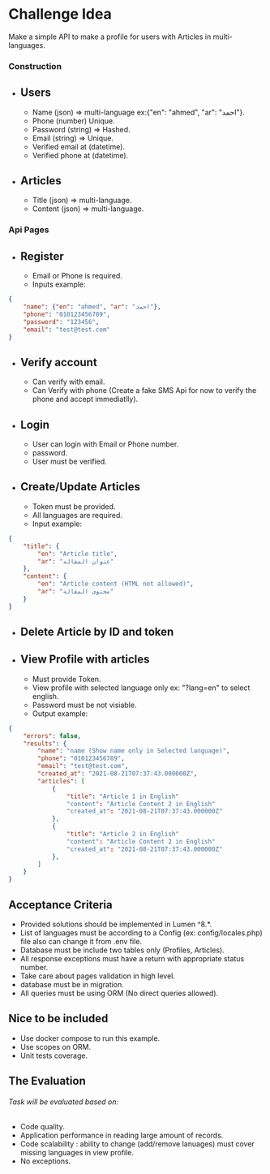 # Challenge Idea
Make a simple API to make a profile for users with Articles in multi-languages.

### Construction
- Users
  --
    - Name (json) => multi-language ex:{"en": "ahmed", "ar": "احمد"}.
    - Phone (number) Unique.
    - Password (string) => Hashed.
    - Email (string) => Unique.
    - Verified email at (datetime).
    - Verified phone at (datetime).
- Articles
  --
    - Title (json) => multi-language.
    - Content (json) => multi-language.

### Api Pages
- Register
  --
    - Email or Phone is required.
    - Inputs example:
``` json
{
    "name": {"en": "ahmed", "ar": "احمد"},
    "phone": "010123456789",
    "password": "123456",
    "email": "test@test.com"
}
```
- Verify account
  -
    - Can verify with email.
    - Can Verify with phone (Create a fake SMS Api for now to verify the phone and accept immediatlly).
- Login
  -
    - User can login with Email or Phone number.
    - password.
    - User must be verified.
- Create/Update Articles
  -
    - Token must be provided.
    - All languages are required.
    - Input example:
``` json
{
    "title": {
        "en": "Article title", 
        "ar": "عنوان المقاله"
    },
    "content": {
        "en": "Article content (HTML not allowed)",
        "ar": "محتوى المقالة"
    }
}
```
- Delete Article by ID and token
  -
- View Profile with articles
  --
    - Must provide Token.
    - View profile with selected language only ex: "?lang=en" to select english.
    - Password must be not visiable.
    - Output example:
``` json
{
    "errors": false,
    "results": {
        "name": "name (Show name only in Selected language)",
        "phone": "010123456789",
        "email": "test@test.com",
        "created_at": "2021-08-21T07:37:43.000000Z",
        "articles": [
            {
                "title": "Article 1 in English"
                "content": "Article Content 2 in English"
                "created_at": "2021-08-21T07:37:43.000000Z"
            },
            {
                "title": "Article 2 in English"
                "content": "Article Content 2 in English"
                "created_at": "2021-08-21T07:37:43.000000Z"
            },
        ]
    }
}
```

## Acceptance Criteria
- Provided solutions should be implemented in Lumen ^8.*.
- List of languages must be according to a Config (ex: config/locales.php) file also can change it from .env file.
- Database must be include two tables only (Profiles, Articles).
- All response exceptions must have a return with appropriate status number.
- Take care about pages validation in high level.
- database must be in migration.
- All queries must be using ORM (No direct queries allowed).

## Nice to be included
- Use docker compose to run this example.
- Use scopes on ORM.
- Unit tests coverage.

## The Evaluation
###### Task will be evaluated based on:
- Code quality.
- Application performance in reading large amount of records.
- Code scalability : ability to change (add/remove lanuages) must cover missing languages in view profile.
- No exceptions.
